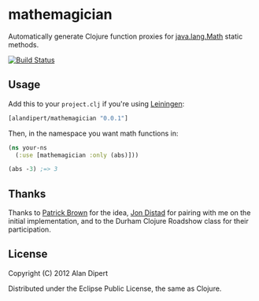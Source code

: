 # mathemagician

Automatically generate Clojure function proxies for [java.lang.Math](http://docs.oracle.com/javase/7/docs/api/java/lang/Math.html) static methods.

[![Build Status](https://secure.travis-ci.org/alandipert/mathemagician.png?branch=master)](http://travis-ci.org/alandipert/mathemagician)

## Usage

Add this to your `project.clj` if you're using [Leiningen](https://github.com/technomancy/leiningen/):

```clojure
[alandipert/mathemagician "0.0.1"]
```

Then, in the namespace you want math functions in:

```clojure
(ns your-ns
  (:use [mathemagician :only (abs)]))

(abs -3) ;=> 3
```

## Thanks

Thanks to [Patrick Brown](https://github.com/patbrown) for the idea,
[Jon Distad](https://github.com/jondistad) for pairing with me on the
initial implementation, and to the Durham Clojure Roadshow class for
their participation.

## License

Copyright (C) 2012 Alan Dipert

Distributed under the Eclipse Public License, the same as Clojure.

